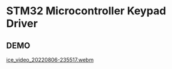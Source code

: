 # STM32 Microcontroller Keypad Driver
## DEMO
[ice_video_20220806-235517.webm](https://user-images.githubusercontent.com/61319952/183267263-398e95c3-fe49-4bb1-a6a9-74a14e9aa728.webm)
